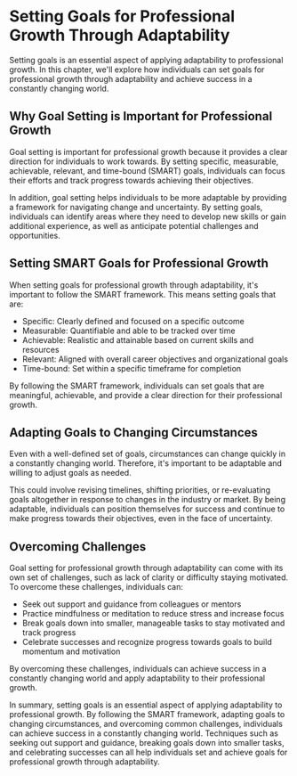 Setting Goals for Professional Growth Through Adaptability
===================================================================================================================

Setting goals is an essential aspect of applying adaptability to professional growth. In this chapter, we'll explore how individuals can set goals for professional growth through adaptability and achieve success in a constantly changing world.

Why Goal Setting is Important for Professional Growth
-----------------------------------------------------

Goal setting is important for professional growth because it provides a clear direction for individuals to work towards. By setting specific, measurable, achievable, relevant, and time-bound (SMART) goals, individuals can focus their efforts and track progress towards achieving their objectives.

In addition, goal setting helps individuals to be more adaptable by providing a framework for navigating change and uncertainty. By setting goals, individuals can identify areas where they need to develop new skills or gain additional experience, as well as anticipate potential challenges and opportunities.

Setting SMART Goals for Professional Growth
-------------------------------------------

When setting goals for professional growth through adaptability, it's important to follow the SMART framework. This means setting goals that are:

* Specific: Clearly defined and focused on a specific outcome
* Measurable: Quantifiable and able to be tracked over time
* Achievable: Realistic and attainable based on current skills and resources
* Relevant: Aligned with overall career objectives and organizational goals
* Time-bound: Set within a specific timeframe for completion

By following the SMART framework, individuals can set goals that are meaningful, achievable, and provide a clear direction for their professional growth.

Adapting Goals to Changing Circumstances
----------------------------------------

Even with a well-defined set of goals, circumstances can change quickly in a constantly changing world. Therefore, it's important to be adaptable and willing to adjust goals as needed.

This could involve revising timelines, shifting priorities, or re-evaluating goals altogether in response to changes in the industry or market. By being adaptable, individuals can position themselves for success and continue to make progress towards their objectives, even in the face of uncertainty.

Overcoming Challenges
---------------------

Goal setting for professional growth through adaptability can come with its own set of challenges, such as lack of clarity or difficulty staying motivated. To overcome these challenges, individuals can:

* Seek out support and guidance from colleagues or mentors
* Practice mindfulness or meditation to reduce stress and increase focus
* Break goals down into smaller, manageable tasks to stay motivated and track progress
* Celebrate successes and recognize progress towards goals to build momentum and motivation

By overcoming these challenges, individuals can achieve success in a constantly changing world and apply adaptability to their professional growth.

In summary, setting goals is an essential aspect of applying adaptability to professional growth. By following the SMART framework, adapting goals to changing circumstances, and overcoming common challenges, individuals can achieve success in a constantly changing world. Techniques such as seeking out support and guidance, breaking goals down into smaller tasks, and celebrating successes can all help individuals set and achieve goals for professional growth through adaptability.
